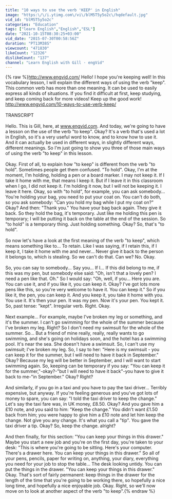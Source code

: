 ```yaml
---
title: "10 ways to use the verb 'KEEP' in English"
image: "https:\/\/i.ytimg.com\/vi\/blM5T5y5o2c\/hqdefault.jpg"
vid_id: "blM5T5y5o2c"
categories: "Education"
tags: ["learn English","English","ESL"]
date: "2021-10-15T08:30:25+03:00"
vid_date: "2015-07-30T00:58:56Z"
duration: "PT13M38S"
viewcount: "471830"
likeCount: "12326"
dislikeCount: "137"
channel: "Learn English with Gill · engVid"
---
```

{% raw %}<a rel="nofollow" target="blank" href="http://www.engvid.com/">http://www.engvid.com/</a> Hello! I hope you're keeping well! In this vocabulary lesson, I will explain the different ways of using the verb &quot;keep&quot;. This common verb has more than one meaning. It can be used to easily express all kinds of situations. If you find it difficult at first, keep studying, and keep coming back for more videos! Keep up the good work! <a rel="nofollow" target="blank" href="http://www.engvid.com/10-ways-to-use-verb-keep/">http://www.engvid.com/10-ways-to-use-verb-keep/</a><br /><br />TRANSCRIPT<br /><br />Hello. This is Gill, here, at www.engvid.com. And today, we're going to have a lesson on the use of the verb &quot;to keep&quot;. Okay? It's a verb that's used a lot in English, so it's a very useful word to know, and to know how to use it. And it can actually be used in different ways, in slightly different ways, different meanings. So I'm just going to show you three of those main ways of using the verb &quot;to keep&quot; in this lesson.<br /><br />Okay. First of all, to explain how &quot;to keep&quot; is different from the verb &quot;to hold&quot;. Sometimes people get them confused. &quot;To hold&quot;. Okay, I'm at the moment, I'm holding, holding a pen or a board marker. I may not keep it. If I take it home with me, that means I keep it. But if I leave it in this classroom when I go, I did not keep it. I'm holding it now, but I will not be keeping it. I leave it here. Okay, so with &quot;to hold&quot;, for example, you can ask somebody... You're holding your bag, you need to put your coat on. You can't do both, so you ask somebody: &quot;Can you hold my bag while I put my coat on?&quot; Okay? And then: &quot;Thank you.&quot; You have your bag back again. They give it back. So they hold the bag, it's temporary. Just like me holding this pen is temporary; I will be putting it back on the table at the end of the session. So &quot;to hold&quot; is a temporary thing. Just holding something. Okay? So, that's &quot;to hold&quot;.<br /><br />So now let's have a look at the first meaning of the verb &quot;to keep&quot;, which means something like to... To retain. Like I was saying, if I retain this, if I keep it, I take it home with me and never... Never give it back to the person it belongs to, which is stealing. So we can't do that. Can we? No. Okay.<br /><br />So, you can say to somebody... Say you... If I... If this did belong to me, if this was my pen, but somebody else said: &quot;Oh, isn't that a lovely pen? I need a pen like that. Oh.&quot; So I would say: &quot;Oh, well, if you... Here you are. You can use it, and if you like it, you can keep it. Okay? I've got lots more pens like this, so you're very welcome to have it. You can keep it.&quot; So if you like it, the pen, you can keep it. And you keep it, you take it home with you. You use it. It's then your pen. It was my pen. Now it's your pen. You kept it. So, past tense: &quot;kept&quot;. Irregular verb. Right. Okay.<br /><br />Next example... For example, maybe I've broken my leg or something, and it's the summer. I can't go swimming for the whole of the summer because I've broken my leg. Right? So I don't need my swimsuit for the whole of the summer. So... But a friend of mine really, really, really wants to go swimming, and she's going on holidays soon, and the hotel has a swimming pool. It's near the sea. She doesn't have a swimsuit. So, I can't use my swimsuit; I've broken my leg. So, I say to her: &quot;Here is my swimsuit - you can keep it for the summer, but I will need to have it back in September.&quot; Okay? Because my leg will be better in September, and I will want to start swimming again. So, keeping can be temporary if you say: &quot;You can keep it for the summer,&quot;-okay?-&quot;but I will need to have it back&quot;-you have to give it back to me-&quot;in September.&quot; Okay? Right?<br /><br />And similarly, if you go in a taxi and you have to pay the taxi driver... Terribly expensive, but anyway. If you're feeling generous and you've got lots of money to spare, you can say: &quot;I told the taxi driver to keep the change.&quot; Let's say the taxi fare was, in UK money, £8.50. Okay? And you gave him a £10 note, and you said to him: &quot;Keep the change.&quot; You didn't want £1.50 back from him; you were happy to give him a £10 note and let him keep the change. Not give you any change. It's what you call a &quot;tip&quot;. You gave the taxi driver a tip. Okay? So, keep the change. alright?<br /><br />And then finally, for this section: &quot;You can keep your things in this drawer.&quot; Maybe you start a new job and you're on the first day, you're taken to your desk: &quot;This is where you're going to be sitting. Here's your computer. There's a drawer here. You can keep your things in this drawer.&quot; So all of your pens, pencils, paper for writing on, anything, your diary, everything you need for your job to stop the table... The desk looking untidy. You can put the things in the drawer. &quot;You can keep your things in this drawer.&quot; Okay. That's sort of fairly permanent: keep things in the drawer for the length of the time that you're going to be working there, so hopefully a nice long time, and hopefully a nice enjoyable job. Okay. Right, so we'll now move on to look at another aspect of the verb &quot;to keep&quot;.{% endraw %}
